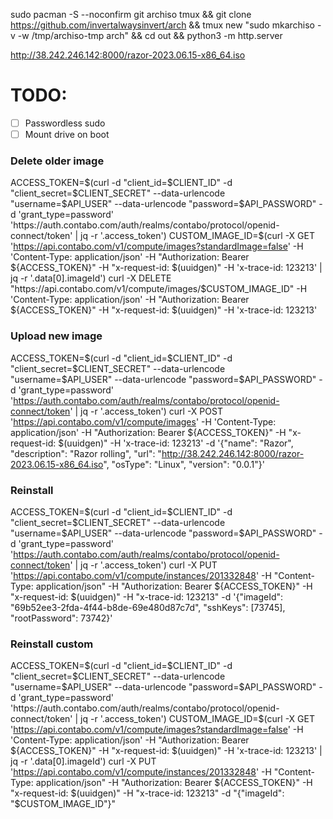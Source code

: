 sudo pacman -S --noconfirm git archiso tmux
&&
git clone https://github.com/invertalwaysinvert/arch
&&
tmux new "sudo mkarchiso -v -w /tmp/archiso-tmp arch"
&& cd out && python3 -m http.server

http://38.242.246.142:8000/razor-2023.06.15-x86_64.iso

# TODO:

- [ ] Passwordless sudo
- [ ] Mount drive on boot

### Delete older image

ACCESS_TOKEN=$(curl -d "client_id=$CLIENT_ID" -d "client_secret=$CLIENT_SECRET" --data-urlencode "username=$API_USER" --data-urlencode "password=$API_PASSWORD" -d 'grant_type=password' 'https://auth.contabo.com/auth/realms/contabo/protocol/openid-connect/token' | jq -r '.access_token')
CUSTOM_IMAGE_ID=$(curl -X GET 'https://api.contabo.com/v1/compute/images?standardImage=false' -H 'Content-Type: application/json' -H "Authorization: Bearer ${ACCESS_TOKEN}" -H "x-request-id: $(uuidgen)" -H 'x-trace-id: 123213' | jq -r '.data[0].imageId')
curl -X DELETE "https://api.contabo.com/v1/compute/images/$CUSTOM_IMAGE_ID" -H 'Content-Type: application/json' -H "Authorization: Bearer ${ACCESS_TOKEN}" -H "x-request-id: $(uuidgen)" -H 'x-trace-id: 123213'

### Upload new image

ACCESS_TOKEN=$(curl -d "client_id=$CLIENT_ID" -d "client_secret=$CLIENT_SECRET" --data-urlencode "username=$API_USER" --data-urlencode "password=$API_PASSWORD" -d 'grant_type=password' 'https://auth.contabo.com/auth/realms/contabo/protocol/openid-connect/token' | jq -r '.access_token')
curl -X POST 'https://api.contabo.com/v1/compute/images' -H 'Content-Type: application/json' -H "Authorization: Bearer ${ACCESS_TOKEN}" -H "x-request-id: $(uuidgen)" -H 'x-trace-id: 123213' -d '{"name": "Razor", "description": "Razor rolling", "url": "http://38.242.246.142:8000/razor-2023.06.15-x86_64.iso", "osType": "Linux", "version": "0.0.1"}'

### Reinstall

ACCESS_TOKEN=$(curl -d "client_id=$CLIENT_ID" -d "client_secret=$CLIENT_SECRET" --data-urlencode "username=$API_USER" --data-urlencode "password=$API_PASSWORD" -d 'grant_type=password' 'https://auth.contabo.com/auth/realms/contabo/protocol/openid-connect/token' | jq -r '.access_token')
curl -X PUT 'https://api.contabo.com/v1/compute/instances/201332848' -H "Content-Type: application/json" -H "Authorization: Bearer ${ACCESS_TOKEN}" -H "x-request-id: $(uuidgen)" -H "x-trace-id: 123213" -d '{"imageId": "69b52ee3-2fda-4f44-b8de-69e480d87c7d", "sshKeys": [73745], "rootPassword": 73742}'

### Reinstall custom

ACCESS_TOKEN=$(curl -d "client_id=$CLIENT_ID" -d "client_secret=$CLIENT_SECRET" --data-urlencode "username=$API_USER" --data-urlencode "password=$API_PASSWORD" -d 'grant_type=password' 'https://auth.contabo.com/auth/realms/contabo/protocol/openid-connect/token' | jq -r '.access_token')
CUSTOM_IMAGE_ID=$(curl -X GET 'https://api.contabo.com/v1/compute/images?standardImage=false' -H 'Content-Type: application/json' -H "Authorization: Bearer ${ACCESS_TOKEN}" -H "x-request-id: $(uuidgen)" -H 'x-trace-id: 123213' | jq -r '.data[0].imageId')
curl -X PUT 'https://api.contabo.com/v1/compute/instances/201332848' -H "Content-Type: application/json" -H "Authorization: Bearer ${ACCESS_TOKEN}" -H "x-request-id: $(uuidgen)" -H "x-trace-id: 123213" -d "{\"imageId\": \"$CUSTOM_IMAGE_ID\"}"
